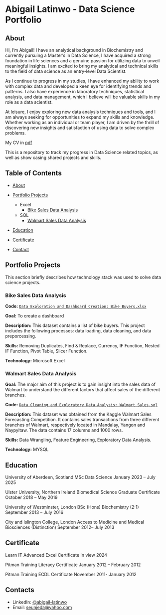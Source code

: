 # Abigail Latinwo - Data Science Portfolio
## About

Hi, I’m Abigail! I have an analytical background in Biochemistry and currently pursuing a Master’s in Data Science, I have acquired a strong foundation in life sciences and a genuine passion for utilizing data to unveil meaningful insights. I am excited to bring my analytical and technical skills to the field of data science as an entry-level Data Scientist.

As I continue to progress in my studies, I have enhanced my ability to work with complex data and developed a keen eye for identifying trends and patterns. I also have experience in laboratory techniques, statistical analysis, and data management, which I believe will be valuable skills in my role as a data scientist.

At leisure, I enjoy exploring new data analysis techniques and tools, and I am always seeking for opportunities to expand my skills and knowledge. Whether working as an individual or team player, I am driven by the thrill of discovering new insights and satisfaction of using data to solve complex problems.

My CV in [pdf](https://github.com/Seunjeda/AbigailLatinwo/blob/main/Abigail-latinwo%20CV.pdf)

This is a repository to track my progress in Data Science related topics, as well as show casing shared projects and skills.
## Table of Contents
- [About](https://github.com/Seunjeda/AbigailLatinwo/blob/main/README.md#about)
- [Portfolio Projects](https://github.com/Seunjeda/AbigailLatinwo/blob/main/README.md#portfolio-projects)
  - Excel
    - [Bike Sales Data Analysis](https://github.com/Seunjeda/AbigailLatinwo#Bike-Sales-Data-Analysis)
  - SQL
    - [Walmart Sales Data Analysis](https://github.com/Seunjeda/AbigailLatinwo#Walmart-Sales-Data-Analysis)
    
 
- [Education](https://github.com/Seunjeda/AbigailLatinwo/blob/main/README.md#education)
- [Certificate](https://github.com/Seunjeda/AbigailLatinwo/blob/main/README.md#certificate)
- [Contact](https://github.com/Seunjeda/AbigailLatinwo/blob/main/README.md#contacts)
## Portfolio Projects
This section briefly describes how technology stack was used to solve data science projects. 

### Bike Sales Data Analysis

**Code:** [`Data Exploration and Dashboard Creation: Bike Buyers.xlsx`](https://github.com/Seunjeda/AbigailLatinwo/blob/main/Data%20Exploration%20and%20Dashboard%20Creation%20Bike%20Buyers.xlsx)

**Goal:** To create a dashboard

**Description:** This dataset contains a list of bike buyers. This project includes the following processes: data loading, data cleaning, and data preporcessing.

**Skills:** Removing Duplicates, Find & Replace, Currency, IF Function, Nested IF Function, Pivot Table, Slicer Function.

**Technology:** Microsoft Excel



### Walmart Sales Data Analysis

**Goal:** The major aim of this project is to gain insight into the sales data of Walmart to understand the different factors that affect sales of the different branches.

**Code:** [`Data Cleaning and Exploratory Data Analysis: Walmart Sales.sql`](https://github.com/Seunjeda/AbigailLatinwo/blob/main/Data%20Cleaning%20Project%20:Walmart%20Sales.sql)

**Description:** This dataset was obtained from the Kaggle Walmart Sales Forecasting Competition. It contains sales transactions from three different branches of Walmart, respectively located in Mandalay, Yangon and Naypyitaw. The data contains 17 columns and 1000 rows.

**Skills:** Data Wrangling, Feature Engineering, Exploratory Data Analysis.

**Technology:** MYSQL



## Education
University of Aberdeen, Scotland
MSc Data Science 
January 2023 – July 2025

Ulster University, Northern Ireland
Biomedical Science Graduate Certificate
October 2018 – May 2019

University of Westminster, London
BSc (Hons) Biochemistry (2:1)
September 2013 – July 2016

City and Islington College, London
Access to Medicine and Medical Biosciences (Distinction) 
September 2012– July 2013

## Certificate
Learn IT Advanced 
Excel Certificate        In view 	2024

Pitman Training
Literacy Certificate	   January 2012 – February 2012

Pitman Training 
ECDL Certificate 	       November 2011- January 2012

## Contacts
- LinkedIn: [@abigail-latinwo](https://www.linkedin.com/in/abigail-latinwo/)
- Email: seunjeda@yahoo.com
  
